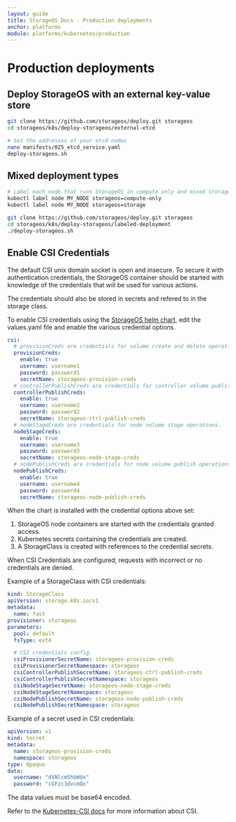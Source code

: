 ```yaml
---
layout: guide
title: StorageOS Docs - Production deployments
anchor: platforms
module: platforms/kubernetes/production
---
```


# Production deployments

## Deploy StorageOS with an external key-value store

```bash
git clone https://github.com/storageos/deploy.git storageos
cd storageos/k8s/deploy-storageos/external-etcd

# Set the addresses of your etcd nodes
nano manifests/025_etcd_service.yaml
deploy-storageos.sh
```

## Mixed deployment types

```bash
# Label each node that runs StorageOS in compute only and mixed storage/compute nodes. Unlabelled nodes do not run StorageOS and pods on these nodes may not mount StorageOS volumes.
kubectl label node MY_NODE storageos=compute-only
kubectl label node MY_NODE storageos=storage

git clone https://github.com/storageos/deploy.git storageos
cd storageos/k8s/deploy-storageos/labeled-deployment
./deploy-storageos.sh
```

## Enable CSI Credentials

The default CSI unix domain socket is open and insecure. To secure it with
authentication credentials, the StorageOS container should be started with
knowledge of the credentials that will be used for various actions.

The credentials should also be stored in secrets and refered to in the storage
class.

To enable CSI credentials using the [StorageOS helm chart](https://github.com/storageos/helm-chart/blob/master/README-CSI.md),
edit the values.yaml file and enable the various credential options.

```yaml
csi:
  # provisionCreds are credentials for volume create and delete operations.
  provisionCreds:
    enable: true
    username: username1
    password: password1
    secretName: storageos-provision-creds
  # controllerPublishCreds are credentials for controller volume publish and unpublish operations.
  controllerPublishCreds:
    enable: true
    username: username2
    password: password2
    secretName: storageos-ctrl-publish-creds
  # nodeStageCreds are credentials for node volume stage operations.
  nodeStageCreds:
    enable: true
    username: username3
    password: password3
    secretName: storageos-node-stage-creds
  # nodePublishCreds are credentials for node volume publish operations.
  nodePublishCreds:
    enable: true
    username: username4
    password: password4
    secretName: storageos-node-publish-creds
```

When the chart is installed with the credential options above set:

1. StorageOS node containers are started with the credentials granted access.
1. Kubernetes secrets containing the credentials are created.
1. A StorageClass is created with references to the credential secrets.

When CSI Credentials are configured, requests with incorrect or no credentials
are denied.

Example of a StorageClass with CSI credentials:

```yaml
kind: StorageClass
apiVersion: storage.k8s.io/v1
metadata:
  name: fast
provisioner: storageos
parameters:
  pool: default
  fsType: ext4

  # CSI credentials config.
  csiProvisionerSecretName: storageos-provision-creds
  csiProvisionerSecretNamespace: storageos
  csiControllerPublishSecretName: storageos-ctrl-publish-creds
  csiControllerPublishSecretNamespace: storageos
  csiNodeStageSecretName: storageos-node-stage-creds
  csiNodeStageSecretNamespace: storageos
  csiNodePublishSecretName: storageos-node-publish-creds
  csiNodePublishSecretNamespace: storageos
```

Example of a secret used in CSI credentials:

```yaml
apiVersion: v1
kind: Secret
metadata:
  name: storageos-provision-creds
  namespace: storageos
type: Opaque
data:
  username: "dXNlcm5hbWUx"
  password: "cGFzc3dvcmQx"
```

The data values must be base64 encoded.

Refer to the [Kubernetes-CSI docs](https://kubernetes-csi.github.io/docs/) for
more information about CSI.
